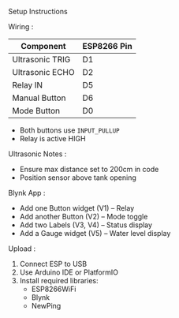 Setup Instructions

Wiring :

| Component        | ESP8266 Pin |
|------------------|-------------|
| Ultrasonic TRIG  | D1          |
| Ultrasonic ECHO  | D2          |
| Relay IN         | D5          |
| Manual Button    | D6          |
| Mode Button      | D0          |

- Both buttons use `INPUT_PULLUP`
- Relay is active HIGH

Ultrasonic Notes :
- Ensure max distance set to 200cm in code
- Position sensor above tank opening

Blynk App :
- Add one Button widget (V1) – Relay
- Add another Button (V2) – Mode toggle
- Add two Labels (V3, V4) – Status display
- Add a Gauge widget (V5) – Water level display

Upload : 
1. Connect ESP to USB
2. Use Arduino IDE or PlatformIO
3. Install required libraries:
   - ESP8266WiFi
   - Blynk
   - NewPing
